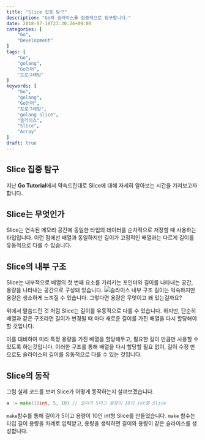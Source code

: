 ```yaml
---
title: "Slice 집중 탐구"
description: "Go의 슬라이스를 집중적으로 탐구합니다."
date: 2018-07-18T23:30:24+09:00
categories: [
    "Go",
    "Development"
]
tags: [
    "Go",
    "golang",
    "Go언어",
    "프로그래밍"
]
keywords: [
    "Go",
    "golang",
    "Go언어",
    "프로그래밍",
    "golang slice",
    "슬라이스",
    "Slice",
    "Array"
]
draft: true
---
```


## Slice 집중 탐구
지난 **Go Tutorial**에서 약속드린대로 Slice에 대해 자세히 알아보는 시간을 가져보고자 합니다.

## Slice는 무엇인가
Slice는 연속된 메모리 공간에 동일한 타입의 데이터를 순차적으로 저장할 때 사용하는 타입입니다. 이런 점에선 배열과 동일하지만 길이가 고정적인 배열과는 다르게 길이를 유동적으로 다룰 수 있습니다.

## Slice의 내부 구조
Slice는 내부적으로 배열의 첫 번째 요소를 가리키는 포인터와 길이를 나타내는 공간, 용량을 나타내는 공간으로 구성돼 있습니다.
![슬라이스 내부 구조](/post/Go/Slice-집중-탐구/슬라이스-내부.png)
길이는 익숙하지만 용량은 생소하게 느껴질 수 있습니다. 그렇다면 용량은 무엇이고 왜 있는걸까요?  

위에서 말씀드린 것 처럼 Slice는 길이를 유동적으로 다룰 수 있습니다. 하지만, 단순히 배열과 같은 구조라면 길이가 변경될 때 마다 새로운 길이를 가진 배열을 다시 할당해야 할 것입니다.

이를 대비하여 미리 특정 용량을 가진 배열을 할당해두고, 필요한 길이 만큼만 사용할 수 있도록 하는것입니다. 이러한 구조를 통해 배열을 다시 할당할 필요 없이, 길이 수정 만으로도 슬라이스의 길이를 유동적으로 다룰 수 있는 것입니다.

## Slice의 동작
그럼 실제 코드를 보며 Slice가 어떻게 동작하는지 살펴보겠습니다.
```go
a := make([]int, 5, 10) // 길이가 5이고 용량이 10인 int형 Slice
```
`make`함수를 통해 길이가 5이고 용량이 10인 int형 Slice를 만들었습니다. `make` 함수는 타입 길이 용량을 차례로 입력받고, 용량을 생략하면 길이와 용량이 같은 슬라이스를 생성합니다.
